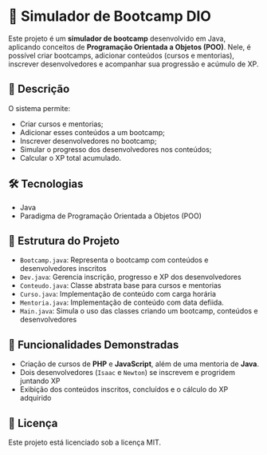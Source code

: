 
# 🚀 Simulador de Bootcamp DIO

Este projeto é um **simulador de bootcamp** desenvolvido em Java, aplicando conceitos de **Programação Orientada a Objetos (POO)**. Nele, é possível criar bootcamps, adicionar conteúdos (cursos e mentorias), inscrever desenvolvedores e acompanhar sua progressão e acúmulo de XP.

## 📜 Descrição

O sistema permite:

- Criar cursos e mentorias;
- Adicionar esses conteúdos a um bootcamp;
- Inscrever desenvolvedores no bootcamp;
- Simular o progresso dos desenvolvedores nos conteúdos;
- Calcular o XP total acumulado.

## 🛠️ Tecnologias

- Java
- Paradigma de Programação Orientada a Objetos (POO)

## 📂 Estrutura do Projeto

- `Bootcamp.java`: Representa o bootcamp com conteúdos e desenvolvedores inscritos
- `Dev.java`: Gerencia inscrição, progresso e XP dos desenvolvedores
- `Conteudo.java`: Classe abstrata base para cursos e mentorias
- `Curso.java`: Implementação de conteúdo com carga horária
- `Mentoria.java`: Implementação de conteúdo com data defiida.
- `Main.java`: Simula o uso das classes criando um bootcamp, conteúdos e desenvolvedores

## 🚧 Funcionalidades Demonstradas

- Criação de cursos de **PHP** e **JavaScript**, além de uma mentoria de **Java**.
- Dois desenvolvedores (`Isaac` e `Newton`) se inscrevem e progridem juntando XP
- Exibição dos conteúdos inscritos, concluídos e o cálculo do XP adquirido

## 🔗 Licença

Este projeto está licenciado sob a licença MIT.
